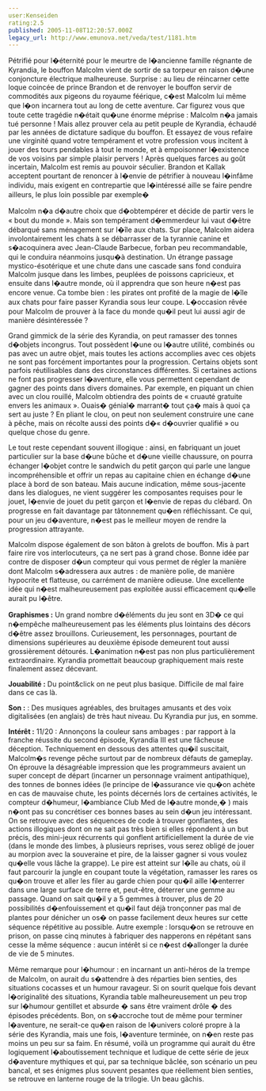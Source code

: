 ```yaml
---
user:Kenseiden
rating:2.5
published: 2005-11-08T12:20:57.000Z
legacy_url: http://www.emunova.net/veda/test/1181.htm
---
```

Pétrifié pour l�éternité pour le meurtre de l�ancienne famille régnante de Kyrandia, le bouffon Malcolm vient de sortir de sa torpeur en raison d�une conjoncture électrique malheureuse. Surprise : au lieu de réincarner cette loque coincée de prince Brandon et de renvoyer le bouffon servir de commodités aux pigeons du royaume féérique, c�est Malcolm lui même que l�on incarnera tout au long de cette aventure. Car figurez vous que toute cette tragédie n�était qu�une énorme méprise : Malcolm n�a jamais tué personne ! Mais allez prouver cela au petit peuple de Kyrandia, échaudé par les années de dictature sadique du bouffon. Et essayez de vous refaire une virginité quand votre tempérament et votre profession vous incitent à jouer des tours pendables à tout le monde, et à empoisonner l�existence de vos voisins par simple plaisir pervers ! Après quelques farces au goût incertain, Malcolm est remis au pouvoir séculier. Brandon et Kallak acceptent pourtant de renoncer à l�envie de pétrifier à nouveau l�infâme individu, mais exigent en contrepartie que l�intéressé aille se faire pendre ailleurs, le plus loin possible par exemple�  

Malcolm n�a d�autre choix que d�obtempérer et décide de partir vers le « bout du monde ». Mais son tempérament d�emmerdeur lui vaut d�être débarqué sans ménagement sur l�île aux chats. Sur place, Malcolm aidera involontairement les chats à se débarrasser de la tyrannie canine et s�acoquinera avec Jean-Claude Barbecue, forban peu recommandable, qui le conduira néanmoins jusqu�à destination. Un étrange passage mystico-ésotérique et une chute dans une cascade sans fond conduira Malcolm jusque dans les limbes, peuplées de poissons capricieux, et ensuite dans l�autre monde, où il apprendra que son heure n�est pas encore venue. Ca tombe bien : les pirates ont profité de la magie de l�île aux chats pour faire passer Kyrandia sous leur coupe. L�occasion rêvée pour Malcolm de prouver à la face du monde qu�il peut lui aussi agir de manière désintéressée ?   

  

Grand gimmick de la série des Kyrandia, on peut ramasser des tonnes d�objets incongrus. Tout possèdent l�une ou l�autre utilité, combinés ou pas avec un autre objet, mais toutes les actions accomplies avec ces objets ne sont pas forcément importantes pour la progression. Certains objets sont parfois réutilisables dans des circonstances différentes. Si certaines actions ne font pas progresser l�aventure, elle vous permettent cependant de gagner des points dans divers domaines. Par exemple, en piquant un chien avec un clou rouillé, Malcolm obtiendra des points de « cruauté gratuite envers les animaux ». Ouais� génial� marrant� tout ça� mais à quoi ça sert au juste ? En pliant le clou, on peut non seulement construire une cane à pêche, mais on récolte aussi des points d�« d�ouvrier qualifié » ou quelque chose du genre.   

Le tout reste cependant souvent illogique : ainsi, en fabriquant un jouet particulier sur la base d�une bûche et d�une vieille chaussure, on pourra échanger l�objet contre le sandwich du petit garçon qui parle une langue incompréhensible et offrir un repas au capitaine chien en échange d�une place à bord de son bateau. Mais aucune indication, même sous-jacente dans les dialogues, ne vient suggérer les composantes requises pour le jouet, l�envie de jouet du petit garçon et l�envie de repas du clébard. On progresse en fait davantage par tâtonnement qu�en réfléchissant. Ce qui, pour un jeu d�aventure, n�est pas le meilleur moyen de rendre la progression attrayante.   

  

Malcolm dispose également de son bâton à grelots de bouffon. Mis à part faire rire vos interlocuteurs, ça ne sert pas à grand chose. Bonne idée par contre de disposer d�un compteur qui vous permet de régler la manière dont Malcolm s�adressera aux autres : de manière polie, de manière hypocrite et flatteuse, ou carrément de manière odieuse. Une excellente idée qui n�est malheureusement pas exploitée aussi efficacement qu�elle aurait pu l�être.  

  

**Graphismes :** Un grand nombre d�éléments du jeu sont en 3D� ce qui n�empêche malheureusement pas les éléments plus lointains des décors d�être assez brouillons. Curieusement, les personnages, pourtant de dimensions supérieures au deuxième épisode demeurent tout aussi grossièrement détourés. L�animation n�est pas non plus particulièrement extraordinaire. Kyrandia promettait beaucoup graphiquement mais reste finalement assez décevant.   

**Jouabilité :** Du point&click on ne peut plus basique. Difficile de mal faire dans ce cas là.   

**Son :** : Des musiques agréables, des bruitages amusants et des voix digitalisées (en anglais) de très haut niveau. Du Kyrandia pur jus, en somme.   

**Intérêt :** 11/20 : Annonçons la couleur sans ambages : par rapport à la franche réussite du second épisode, Kyrandia III est une fâcheuse déception. Techniquement en dessous des attentes qu�il suscitait, Malcolm�s revenge pêche surtout par de nombreux défauts de gameplay. On éprouve la désagréable impression que les programmeurs avaient un super concept de départ (incarner un personnage vraiment antipathique), des tonnes de bonnes idées (le principe de l�assurance vie qu�on achète en cas de mauvaise chute, les points décernés lors de certaines activités, le compteur d�humeur, l�ambiance Club Med de l�autre monde,� ) mais n�ont pas su concrétiser ces bonnes bases au sein d�un jeu intéressant. On se retrouve avec des séquences de code à trouver gonflantes, des actions illogiques dont on ne sait pas très bien si elles répondent à un but précis, des mini-jeux récurrents qui gonflent artificiellement la durée de vie (dans le monde des limbes, à plusieurs reprises, vous serez obligé de jouer au morpion avec la souveraine et pire, de la laisser gagner si vous voulez qu�elle vous lâche la grappe). Le pire est atteint sur l�île au chats, où il faut parcourir la jungle en coupant toute la végétation, ramasser les rares os qu�on trouve et aller les filer au garde chien pour qu�il aille l�enterrer dans une large surface de terre et, peut-être, déterrer une gemme au passage. Quand on sait qu�il y a 5 gemmes à trouver, plus de 20 possibilités d�enfouissement et qu�il faut déjà tronçonner pas mal de plantes pour dénicher un os� on passe facilement deux heures sur cette séquence répétitive au possible. Autre exemple : lorsqu�on se retrouve en prison, on passe cinq minutes à fabriquer des napperons en répétant sans cesse la même séquence : aucun intérêt si ce n�est d�allonger la durée de vie de 5 minutes.   

  

Même remarque pour l�humour : en incarnant un anti-héros de la trempe de Malcolm, on aurait du s�attendre à des réparties bien senties, des situations cocasses et un humour ravageur. Si on sourit quelque fois devant l�originalité des situations, Kyrandia table malheureusement un peu trop sur l�humour gentillet et absurde � sans être vraiment drôle � des épisodes précédents. Bon, on s�accroche tout de même pour terminer l�aventure, ne serait-ce qu�en raison de l�univers coloré propre à la série des Kyrandia, mais une fois, l�aventure terminée, on n�en reste pas moins un peu sur sa faim. En résumé, voilà un programme qui aurait du être logiquement l�aboutissement technique et ludique de cette série de jeux d�aventure mythiques et qui, par sa technique bâclée, son scénario un peu bancal, et ses énigmes plus souvent pesantes que réellement bien senties, se retrouve en lanterne rouge de la trilogie. Un beau gâchis.